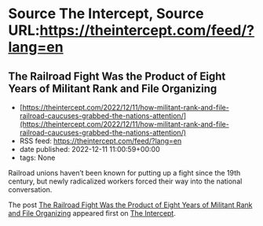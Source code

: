 # Source The Intercept, Source URL:https://theintercept.com/feed/?lang=en

## The Railroad Fight Was the Product of Eight Years of Militant Rank and File Organizing
 - [https://theintercept.com/2022/12/11/how-militant-rank-and-file-railroad-caucuses-grabbed-the-nations-attention/](https://theintercept.com/2022/12/11/how-militant-rank-and-file-railroad-caucuses-grabbed-the-nations-attention/)
 - RSS feed: https://theintercept.com/feed/?lang=en
 - date published: 2022-12-11 11:00:59+00:00
 - tags: None

<p>Railroad unions haven’t been known for putting up a fight since the 19th century, but newly radicalized workers forced their way into the national conversation.</p>
<p>The post <a href="https://theintercept.com/2022/12/11/how-militant-rank-and-file-railroad-caucuses-grabbed-the-nations-attention/" rel="nofollow">The Railroad Fight Was the Product of Eight Years of Militant Rank and File Organizing</a> appeared first on <a href="https://theintercept.com" rel="nofollow">The Intercept</a>.</p>
